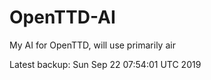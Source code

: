 # OpenTTD-AI
My AI for OpenTTD, will use primarily air

Latest backup: Sun Sep 22 07:54:01 UTC 2019
